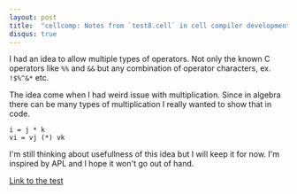 ```yaml
---
layout: post
title:  "cellcomp: Notes from `test8.cell` in cell compiler development"
disqus: true
---
```


I had an idea to allow multiple types of operators. Not only the known C operators like `%%` and `&&` but any combination of operator characters, ex. `!$%^&*` etc.

The idea come when I had weird issue with multiplication. Since in algebra there can be many types of multiplication I really wanted to show that in code.

```
i = j * k
vi = vj (*) vk
```

I'm still thinking about usefullness of this idea but I will keep it for now. I'm inspired by APL and I hope it won't go out of hand.

[Link to the test](https://github.com/arseniuss/flos-pcellc/blob/master/tests/functests/test8.cell)